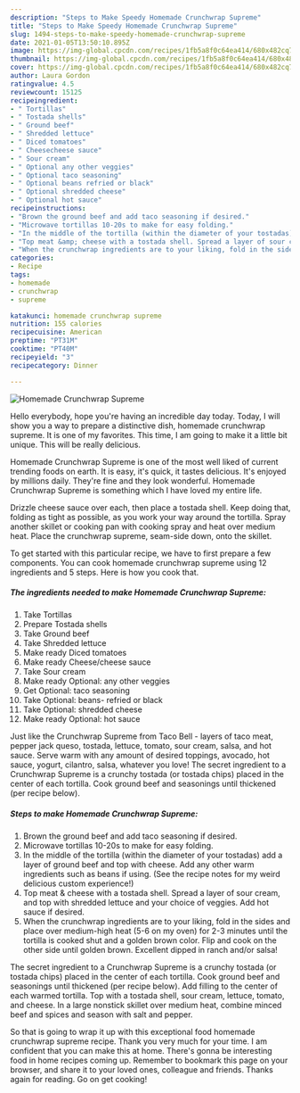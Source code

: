 ```yaml
---
description: "Steps to Make Speedy Homemade Crunchwrap Supreme"
title: "Steps to Make Speedy Homemade Crunchwrap Supreme"
slug: 1494-steps-to-make-speedy-homemade-crunchwrap-supreme
date: 2021-01-05T13:50:10.895Z
image: https://img-global.cpcdn.com/recipes/1fb5a8f0c64ea414/680x482cq70/homemade-crunchwrap-supreme-recipe-main-photo.jpg
thumbnail: https://img-global.cpcdn.com/recipes/1fb5a8f0c64ea414/680x482cq70/homemade-crunchwrap-supreme-recipe-main-photo.jpg
cover: https://img-global.cpcdn.com/recipes/1fb5a8f0c64ea414/680x482cq70/homemade-crunchwrap-supreme-recipe-main-photo.jpg
author: Laura Gordon
ratingvalue: 4.5
reviewcount: 15125
recipeingredient:
- " Tortillas"
- " Tostada shells"
- " Ground beef"
- " Shredded lettuce"
- " Diced tomatoes"
- " Cheesecheese sauce"
- " Sour cream"
- " Optional any other veggies"
- " Optional taco seasoning"
- " Optional beans refried or black"
- " Optional shredded cheese"
- " Optional hot sauce"
recipeinstructions:
- "Brown the ground beef and add taco seasoning if desired."
- "Microwave tortillas 10-20s to make for easy folding."
- "In the middle of the tortilla (within the diameter of your tostadas) add a layer of ground beef and top with cheese. Add any other warm ingredients such as beans if using. (See the recipe notes for my weird delicious custom experience!)"
- "Top meat &amp; cheese with a tostada shell. Spread a layer of sour cream, and top with shredded lettuce and your choice of veggies. Add hot sauce if desired."
- "When the crunchwrap ingredients are to your liking, fold in the sides and place over medium-high heat (5-6 on my oven) for 2-3 minutes until the tortilla is cooked shut and a golden brown color. Flip and cook on the other side until golden brown. Excellent dipped in ranch and/or salsa!"
categories:
- Recipe
tags:
- homemade
- crunchwrap
- supreme

katakunci: homemade crunchwrap supreme 
nutrition: 155 calories
recipecuisine: American
preptime: "PT31M"
cooktime: "PT40M"
recipeyield: "3"
recipecategory: Dinner

---
```



![Homemade Crunchwrap Supreme](https://img-global.cpcdn.com/recipes/1fb5a8f0c64ea414/680x482cq70/homemade-crunchwrap-supreme-recipe-main-photo.jpg)

Hello everybody, hope you're having an incredible day today. Today, I will show you a way to prepare a distinctive dish, homemade crunchwrap supreme. It is one of my favorites. This time, I am going to make it a little bit unique. This will be really delicious.

Homemade Crunchwrap Supreme is one of the most well liked of current trending foods on earth. It is easy, it's quick, it tastes delicious. It's enjoyed by millions daily. They're fine and they look wonderful. Homemade Crunchwrap Supreme is something which I have loved my entire life.

Drizzle cheese sauce over each, then place a tostada shell. Keep doing that, folding as tight as possible, as you work your way around the tortilla. Spray another skillet or cooking pan with cooking spray and heat over medium heat. Place the crunchwrap supreme, seam-side down, onto the skillet.


To get started with this particular recipe, we have to first prepare a few components. You can cook homemade crunchwrap supreme using 12 ingredients and 5 steps. Here is how you cook that.

<!--inarticleads1-->

##### The ingredients needed to make Homemade Crunchwrap Supreme:

1. Take  Tortillas
1. Prepare  Tostada shells
1. Take  Ground beef
1. Take  Shredded lettuce
1. Make ready  Diced tomatoes
1. Make ready  Cheese/cheese sauce
1. Take  Sour cream
1. Make ready  Optional: any other veggies
1. Get  Optional: taco seasoning
1. Take  Optional: beans- refried or black
1. Take  Optional: shredded cheese
1. Make ready  Optional: hot sauce


Just like the Crunchwrap Supreme from Taco Bell - layers of taco meat, pepper jack queso, tostada, lettuce, tomato, sour cream, salsa, and hot sauce. Serve warm with any amount of desired toppings, avocado, hot sauce, yogurt, cilantro, salsa, whatever you love! The secret ingredient to a Crunchwrap Supreme is a crunchy tostada (or tostada chips) placed in the center of each tortilla. Cook ground beef and seasonings until thickened (per recipe below). 

<!--inarticleads2-->

##### Steps to make Homemade Crunchwrap Supreme:

1. Brown the ground beef and add taco seasoning if desired.
1. Microwave tortillas 10-20s to make for easy folding.
1. In the middle of the tortilla (within the diameter of your tostadas) add a layer of ground beef and top with cheese. Add any other warm ingredients such as beans if using. (See the recipe notes for my weird delicious custom experience!)
1. Top meat &amp; cheese with a tostada shell. Spread a layer of sour cream, and top with shredded lettuce and your choice of veggies. Add hot sauce if desired.
1. When the crunchwrap ingredients are to your liking, fold in the sides and place over medium-high heat (5-6 on my oven) for 2-3 minutes until the tortilla is cooked shut and a golden brown color. Flip and cook on the other side until golden brown. Excellent dipped in ranch and/or salsa!


The secret ingredient to a Crunchwrap Supreme is a crunchy tostada (or tostada chips) placed in the center of each tortilla. Cook ground beef and seasonings until thickened (per recipe below). Add filling to the center of each warmed tortilla. Top with a tostada shell, sour cream, lettuce, tomato, and cheese. In a large nonstick skillet over medium heat, combine minced beef and spices and season with salt and pepper. 

So that is going to wrap it up with this exceptional food homemade crunchwrap supreme recipe. Thank you very much for your time. I am confident that you can make this at home. There's gonna be interesting food in home recipes coming up. Remember to bookmark this page on your browser, and share it to your loved ones, colleague and friends. Thanks again for reading. Go on get cooking!
